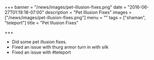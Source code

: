 +++
banner = "/news/images/pet-illusion-fixes.png"
date = "2016-06-27T01:19:18-07:00"
description = "Pet Illusion Fixes"
images = ["/news/images/pet-illusion-fixes.png"]
menu = ""
tags = ["shaman", "teleport"]
title = "Pet Illusion Fixes"

+++
* Did some pet illusion fixes.
* Fixed an issue with thurg armor turn in with silk
* Fixed an issue with #teleport
<!--more-->